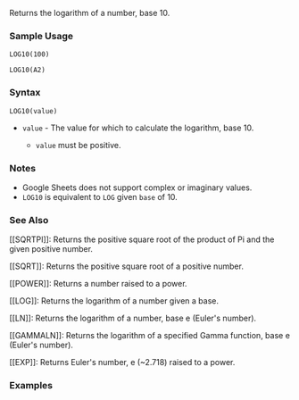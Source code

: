 Returns the logarithm of a number, base 10.

### Sample Usage

`LOG10(100)`

`LOG10(A2)`

### Syntax

`LOG10(value)`

* `value` - The value for which to calculate the logarithm, base 10.

  + `value` must be positive.

### Notes

* Google Sheets does not support complex or imaginary values.
* `LOG10` is equivalent to `LOG` given `base` of 10.

### See Also

[[SQRTPI]]: Returns the positive square root of the product of Pi and the given positive number.

[[SQRT]]: Returns the positive square root of a positive number.

[[POWER]]: Returns a number raised to a power.

[[LOG]]: Returns the logarithm of a number given a base.

[[LN]]: Returns the logarithm of a number, base e (Euler's number).

[[GAMMALN]]: Returns the logarithm of a specified Gamma function, base e (Euler's number).

[[EXP]]: Returns Euler's number, e (~2.718) raised to a power.

### Examples